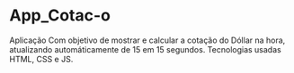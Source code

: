 # App_Cotac-o
Aplicação Com objetivo de  mostrar e calcular a cotação do Dóllar na hora, atualizando automáticamente de 15 em 15 segundos. Tecnologias usadas HTML, CSS e JS.
